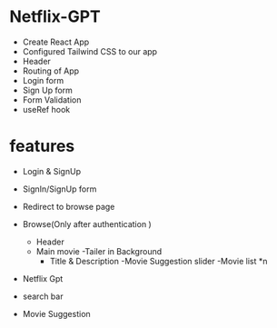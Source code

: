 # Netflix-GPT

- Create React App
- Configured Tailwind CSS to our app
- Header
- Routing of App
- Login form
- Sign Up form
- Form Validation
- useRef hook

# features
- Login & SignUp
 - SignIn/SignUp form
 - Redirect to browse page 
- Browse(Only after authentication )
   - Header
   - Main movie
     -Tailer in Background
     - Title & Description
     -Movie Suggestion slider
       -Movie list  *n 

- Netflix Gpt
 - search bar
 - Movie Suggestion
    
